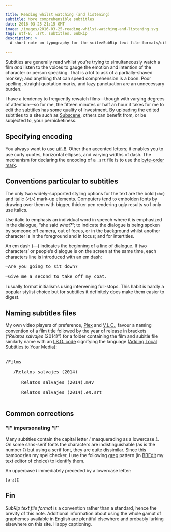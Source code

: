 ```yaml
---

title: Reading whilst watching (and listening)
subtitle: More comprehensible subtitles
date: 2016-03-25 21:15 GMT
image: /images/2016-03-25-reading-whilst-watching-and-listening.svg
tags: utf-8, .srt, subtitles, SubRip
description: >
  A short note on typography for the <cite>SubRip text file format</cite> for providing subtitles for films.

---
```


Subtitles are generally read whilst you’re trying to simultaneously watch a film *and* listen to the voices to gauge the emotion and intention of the character or person speaking. That is a lot to ask of a partially-shaved monkey; and anything that can speed comprehension is a boon. Poor spelling, straight quotation marks, and lazy punctuation are an unnecessary burden.

I have a tendency to frequently rewatch films—though with varying degrees of attention—so for me, the fifteen minutes or half an hour it takes for me to edit the subtitles has some quality of investment. By uploading the edited subtitles to a site such as [Subscene](https://subscene.com/u/998178), others can benefit from, or be subjected to, your pernicketiness.

## Specifying encoding

You always want to use [utf-8](https://www.ietf.org/rfc/rfc3629.txt). Other than accented letters; it enables you to use curly quotes, horizontal ellipses, and varying widths of dash. The mechanism for declaring the encoding of a `.srt` file is to use the [byte-order mark](https://www.w3.org/International/questions/qa-byte-order-mark.en.php#answer).

## Conventions particular to subtitles

The only two widely-supported styling options for the text are the bold (`<b>`) and italic (`<i>`) mark-up elements. Computers tend to embolden fonts by drawing over them with bigger, thicker pen rendering ugly results so I only use italics.

Use italic to emphasis an individual word in speech where it is emphasized in the dialogue, “she said *what*?”; to indicate the dialogue is being spoken by someone off camera, out of focus, or in the background whilst another character is in the foreground and in focus; and for intertitles.

An em dash (—) indicates the beginning of a line of dialogue. If two characters’ or people’s dialogue is on the screen at the same time, each characters line is introduced with an em dash:

<pre>—Are you going to sit down?<br />
—Give me a second to take off my coat.</pre>

<aside>I usually format initialisms using intervening full-stops. This habit is hardly a popular stylist choice but for subtitles it definitely does make them easier to digest.</aside>

## Naming subtitles files

My own video players of preference, [Plex](https://plex.tv) and [V.L.C.](https://www.videolan.org/vlc/), favour a naming convention of a film title followed by the year of release in brackets (“<cite xml:lang="es">Relatos salvajes</cite> (2014)”) for a folder containing the film and subitle file similarly name with an [I.S.O. code](https://en.wikipedia.org/wiki/List_of_ISO_639-1_codes) signifying the language ([Adding Local Subtitles to Your Media](https://support.plex.tv/hc/en-us/articles/200471133-Adding-Local-Subtitles-to-Your-Media)):

<pre><samp>
/Films<br />
   /Relatos salvajes (2014)<br />
      Relatos salvajes (2014).m4v<br />
      Relatos salvajes (2014).<em>en</em>.srt<br />
</samp></pre>

## Common corrections

### “I” impersonating “l”

Many subtitles contain the capital letter *I* masquerading as a lowercase *L*. On some sans-serif fonts the characters are indistinguishable (as is the number *1*) but using a serif font, they are quite dissimilar. Since this bamboozles my spellchecker, I use the following [grep](https://en.wikipedia.org/wiki/Grep) pattern (in [BBEdit](http://www.barebones.com/products/bbedit/) my text editor of choice) to identify them.

An uppercase *I* immediately preceded by a lowercase letter:

``` grep
[a-z]I
```

## <span xml:lang="fr">Fin</span>

<cite>SubRip text file format</cite> is a convention rather than a standard, hence the brevity of this note. Additional information about using the whole gamut of graphemes available in English are plentiful elsewhere and probably lurking elsewhere on this site. Happy captioning.
